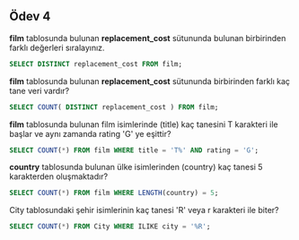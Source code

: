 

## Ödev 4

**film** tablosunda bulunan **replacement_cost** sütununda bulunan birbirinden farklı değerleri sıralayınız.

```sql
SELECT DISTINCT replacement_cost FROM film; 
```

**film** tablosunda bulunan **replacement_cost** sütununda birbirinden farklı kaç tane veri vardır?

```sql
SELECT COUNT( DISTINCT replacement_cost ) FROM film; 
```

**film** tablosunda bulunan film isimlerinde (title) kaç tanesini T karakteri ile başlar ve aynı zamanda rating 'G' ye eşittir?

```sql
SELECT COUNT(*) FROM film WHERE title = 'T%' AND rating = 'G';
```

**country** tablosunda bulunan ülke isimlerinden (country) kaç tanesi 5 karakterden oluşmaktadır?

```sql
SELECT COUNT(*) FROM film WHERE LENGTH(country) = 5;
```

City tablosundaki şehir isimlerinin kaç tanesi 'R' veya r karakteri ile biter?

```sql
SELECT COUNT(*) FROM City WHERE ILIKE city = '%R';
```

